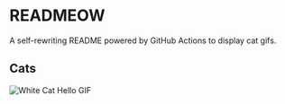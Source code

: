 # READMEOW

A self-rewriting README powered by GitHub Actions to display cat gifs.

## Cats

![White Cat Hello GIF](https://media3.giphy.com/media/v1.Y2lkPTlhY2QwMmRhdGowbWZtYXJ6c3NsdmVqN3k5bGVxaDhyeDk1dWJuNHdtMjc1N3E2aiZlcD12MV9naWZzX3NlYXJjaCZjdD1n/vFKqnCdLPNOKc/200.gif)
